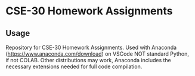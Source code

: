 # CSE-30 Homework Assignments

## Usage

Repository for CSE-30 Homework Assignments. 
Used with Anaconda (https://www.anaconda.com/download) on VSCode NOT standard Python, if not COLAB. Other distributions may work, Anaconda includes the necessary extensions needed for full code compilation.
